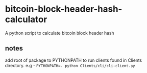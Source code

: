 # bitcoin-block-header-hash-calculator
A python script to calculate bitcoin block header hash

## notes
add root of package to PYTHONPATH to run clients found in Clients directory.
e.g - `PYTHONPATH=. python Clients/cli/cli-client.py`
